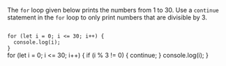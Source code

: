 The `for` loop given below prints the numbers from 1 to 30. Use a `continue` statement in the `for` loop to only print numbers that are divisible by 3.

<Editor lang="javascript" type="exercise">
<code>
for (let i = 0; i <= 30; i++) {
  console.log(i);
}
</code>

<solution>
for (let i = 0; i <= 30; i++) {
  if (i % 3 != 0) {
    continue;
  }
  console.log(i);
}
</solution>
</Editor>
